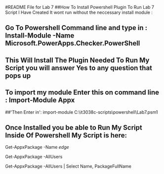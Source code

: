 
#README File for Lab 7
##How To Install Powershell Plugin To Run Lab 7 Script I Have Created It wont run without the  neccessary install module :
## Go To Powershell Command line and type in : Install-Module -Name Microsoft.PowerApps.Checker.PowerShell 
## This Will Install The Plugin Needed To Run My Script you will answer Yes to any question that pops up
## To import my module Enter this on command line : Import-Module Appx         
##'Then Enter in': import-module C:\it3038c-scripts\powershell\Lab7.psm1  
## Once Installed you be able to Run My Script Inside Of Powershell My Script is here:

Get-AppxPackage -Name *edge* 


Get-AppxPackage -AllUsers



Get-AppxPackage -AllUsers | Select Name, PackageFullName

